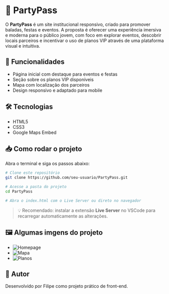 # 🪩 PartyPass

O **PartyPass** é um site institucional responsivo, criado para promover baladas, festas e eventos. A proposta é oferecer uma experiência imersiva e moderna para o público jovem, com foco em explorar eventos, descobrir locais parceiros e incentivar o uso de planos VIP através de uma plataforma visual e intuitiva.

## 🚀 Funcionalidades

- Página inicial com destaque para eventos e festas
- Seção sobre os planos VIP disponíveis
- Mapa com localização dos parceiros
- Design responsivo e adaptado para mobile

## 🛠️ Tecnologias

- HTML5  
- CSS3  
- Google Maps Embed  

## 📥 Como rodar o projeto

Abra o terminal e siga os passos abaixo:

```bash
# Clone este repositório
git clone https://github.com/seu-usuario/PartyPass.git

# Acesse a pasta do projeto
cd PartyPass

# Abra o index.html com o Live Server ou direto no navegador
```

> 💡 Recomendado: instalar a extensão **Live Server** no VSCode para recarregar automaticamente as alterações.

## 🖼️ Algumas imgens do projeto

- ![Homepage](link-da-imagem)
- ![Mapa](link-da-imagem)
- ![Planos](link-da-imagem)

## 👤 Autor

Desenvolvido por Filipe como projeto prático de front-end.
